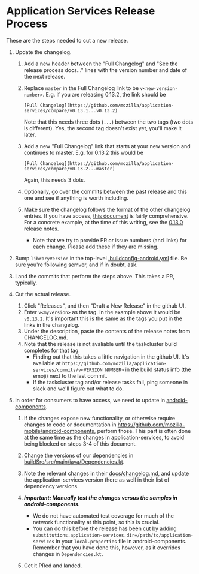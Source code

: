 # Application Services Release Process

These are the steps needed to cut a new release.

1. Update the changelog.

    1. Add a new header between the "Full Changelog" and "See the release process docs..." lines with the version number and date of the next release.
    2. Replace `master` in the Full Changelog link to be `v<new-version-number>`. E.g. if you are releasing 0.13.2, the link should be

        ```
        [Full Changelog](https://github.com/mozilla/application-services/compare/v0.13.1...v0.13.2)
        ```

        Note that this needs three dots (`...`) between the two tags (two dots is different). Yes, the second tag doesn't exist yet, you'll make it later.

    3. Add a new "Full Changelog" link that starts at your new version and continues to master. E.g. for 0.13.2 this would be
        ```
        [Full Changelog](https://github.com/mozilla/application-services/compare/v0.13.2...master)
        ```
        Again, this needs 3 dots.
    4. Optionally, go over the commits between the past release and this one and see if anything is worth including.
    5. Make sure the changelog follows the format of the other changelog entries. If you have access, [this document](https://docs.google.com/document/d/1oxdGm7OQcsy78NzXjMQKTbfzn21tl9Nopmvo8NCMWmU) is fairly comprehensive. For a concrete example, at the time of this writing, see the [0.13.0](https://github.com/mozilla/application-services/blob/master/CHANGELOG.md#0130-2019-01-09) release notes.
        - Note that we try to provide PR or issue numbers (and links) for each change. Please add these if they are missing.

2. Bump `libraryVersion` in the top-level [.buildconfig-android.yml](https://github.com/mozilla/application-services/blob/master/.buildconfig-android.yml) file. Be sure you're following semver, and if in doubt, ask.
3. Land the commits that perform the steps above. This takes a PR, typically.
4. Cut the actual release.
    1. Click "Releases", and then "Draft a New Release" in the github UI.
    2. Enter `v<myversion>` as the tag. In the example above it would be `v0.13.2`. It's important this is the same as the tags you put in the links in the changelog.
    3. Under the description, paste the contents of the release notes from CHANGELOG.md.
    4. Note that the release is not avaliable until the taskcluster build completes for that tag.
        - Finding out that this takes a little navigation in the github UI. It's available at `https://github.com/mozilla/application-services/commits/v<VERSION NUMBER>` in the build status info (the emoji) next to the last commit.
        - If the taskcluster tag and/or release tasks fail, ping someone in slack and we'll figure out what to do.
5. In order for consumers to have access, we need to update in [android-components](https://github.com/mozilla-mobile/android-components).
    1. If the changes expose new functionality, or otherwise require changes to code or documentation in https://github.com/mozilla-mobile/android-components, perform those. This part is often done at the same time as the changes in application-services, to avoid being blocked on steps 3-4 of this document.
    2. Change the versions of our dependencies in [buildSrc/src/main/java/Dependencies.kt](https://github.com/mozilla-mobile/android-components/blob/master/buildSrc/src/main/java/Dependencies.kt).
    3. Note the relevant changes in their [docs/changelog.md](https://github.com/mozilla-mobile/android-components/blob/master/docs/changelog.md), and update the application-services version there as well in their list of dependency versions.
    4. **_Important: Manually test the changes versus the samples in android-components._**
        - We do not have automated test coverage for much of the network functionality at this point, so this is crucial.
        - You can do this before the release has been cut by adding `substitutions.application-services.dir=/path/to/application-services` in your `local.properties` file in android-components. Remember that you have done this, however, as it overrides changes in `Dependencies.kt`.

    5. Get it PRed and landed.

